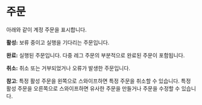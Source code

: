 # **주문**

아래와 같이 계정 주문을 표시합니다.

**활성:** 보류 중이고 실행을 기다리는 주문입니다.

**완료:** 실행된 주문입니다. 다중 레그 주문의 부분적으로 완료된 주문이 포함됩니다.

**취소:** 취소 또는 거부되었거나 오류가 발생한 주문입니다.

**참고**: 특정 활성 주문을 왼쪽으로 스와이프하면 특정 주문을 취소할 수 있습니다.
특정 활성 주문을 오른쪽으로 스와이프하면 유사한 주문을 만들거나 주문을 수정할 수 있습니다.
